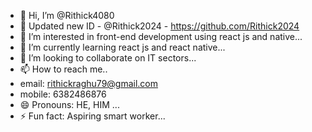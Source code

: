 - 👋 Hi, I’m @Rithick4080
- 👋 Updated new ID - @Rithick2024 - https://github.com/Rithick2024
- 👀 I’m interested in front-end development using react js and native...
- 🌱 I’m currently learning react js and react native...
- 💞️ I’m looking to collaborate on IT sectors...
- 📫 How to reach me..
- email: rithickraghu79@gmail.com
- mobile: 6382486876
- 😄 Pronouns: HE, HIM ...
- ⚡ Fun fact: Aspiring smart worker...

<!---
Rithick4080/Rithick4080 is a ✨ special ✨ repository because its `README.md` (this file) appears on your GitHub profile.
You can click the Preview link to take a look at your changes.
--->
